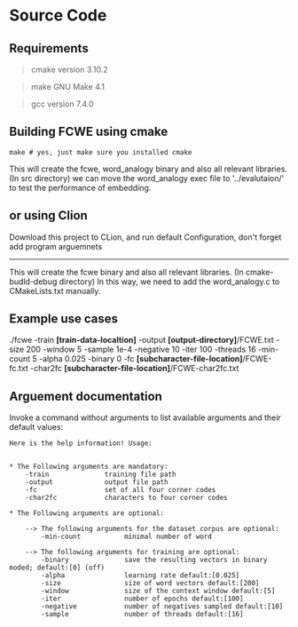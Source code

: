 # Source Code



## Requirements ##



>cmake version 3.10.2  

>make  GNU Make 4.1  

>gcc version 7.4.0


## Building FCWE using cmake ##
    
	make # yes, just make sure you installed cmake
    

This will create the fcwe, word_analogy binary and also all relevant libraries. (In src directory)
we can move the word_analogy exec file to '../evalutaion/' to test the performance of embedding.

## or using Clion

Download this project to CLion, and run default Configuration, don't forget add program arguemnets

------

This will create the fcwe binary and also all relevant libraries. (In cmake-budld-debug directory)
In this way, we need to add the word_analogy.c to CMakeLists.txt manually.


## Example use cases ##


./fcwe -train **[train-data-localtion]** -output **[output-directory]**/FCWE.txt -size 200 -window 5 -sample 1e-4 -negative 10 -iter 100 -threads 16 -min-count 5 -alpha 0.025 -binary 0 -fc **[subcharacter-file-location]**/FCWE-fc.txt -char2fc **[subcharacter-file-location]**/FCWE-char2fc.txt 



## Arguement documentation ##
Invoke a command without arguments to list available arguments and their default values:

	Here is the help information! Usage:


	* The Following arguments are mandatory:
		-train              training file path
		-output             output file path
		-fc                 set of all four corner codes
		-char2fc            characters to four corner codes

	* The Following arguments are optional:
       
	    --> The following arguments for the dataset corpus are optional:
	        -min-count           minimal number of word 

	    --> The following arguments for training are optional:
            -binary              save the resulting vectors in binary moded; default:[0] (off)
            -alpha               learning rate default:[0.025]
            -size                size of word vectors default:[200]
            -window              size of the context window default:[5]
            -iter                number of epochs default:[100]
            -negative            number of negatives sampled default:[10]
            -sample              number of threads default:[16]
		





	



